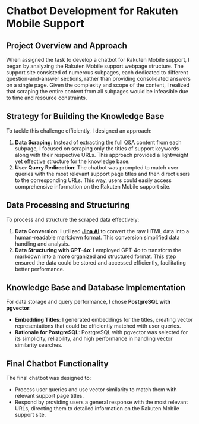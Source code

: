 # Chatbot Development for Rakuten Mobile Support

## Project Overview and Approach

When assigned the task to develop a chatbot for Rakuten Mobile support, I began by analyzing the Rakuten Mobile support webpage structure. The support site consisted of numerous subpages, each dedicated to different question-and-answer sections, rather than providing consolidated answers on a single page. Given the complexity and scope of the content, I realized that scraping the entire content from all subpages would be infeasible due to time and resource constraints.

## Strategy for Building the Knowledge Base

To tackle this challenge efficiently, I designed an approach:
1. **Data Scraping**: Instead of extracting the full Q&A content from each subpage, I focused on scraping only the titles of support keywords along with their respective URLs. This approach provided a lightweight yet effective structure for the knowledge base.
2. **User Query Redirection**: The chatbot was prompted to match user queries with the most relevant support page titles and then direct users to the corresponding URLs. This way, users could easily access comprehensive information on the Rakuten Mobile support site.

## Data Processing and Structuring

To process and structure the scraped data effectively:
1. **Data Conversion**: I utilized [**Jina AI**](https://jina.ai/reader/) to convert the raw HTML data into a human-readable markdown format. This conversion simplified data handling and analysis.
2. **Data Structuring with GPT-4o**: I employed GPT-4o to transform the markdown into a more organized and structured format. This step ensured the data could be stored and accessed efficiently, facilitating better performance.

## Knowledge Base and Database Implementation

For data storage and query performance, I chose **PostgreSQL with pgvector**:
- **Embedding Titles**: I generated embeddings for the titles, creating vector representations that could be efficiently matched with user queries.
- **Rationale for PostgreSQL**: PostgreSQL with pgvector was selected for its simplicity, reliability, and high performance in handling vector similarity searches.

## Final Chatbot Functionality

The final chatbot was designed to:
- Process user queries and use vector similarity to match them with relevant support page titles.
- Respond by providing users a general response with the most relevant URLs, directing them to detailed information on the Rakuten Mobile support site.

